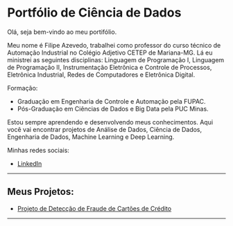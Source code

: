 # Portfólio de Ciência de Dados

Olá, seja bem-vindo ao meu portifólio. 

Meu nome é Filipe Azevedo, trabalhei como professor do curso técnico de Automação Industrial no Colégio Adjetivo CETEP de Mariana-MG. Lá eu ministrei as seguintes disciplinas: Linguagem de Programação I, Linguagem de Programação II, Instrumentação Eletrônica e Controle de Processos, Eletrônica Industrial, Redes de Computadores e Eletrônica Digital.

Formação:
* Graduação em Engenharia de Controle e Automação pela FUPAC.
* Pós-Graduação em Ciências de Dados e Big Data pela PUC Minas.

Estou sempre aprendendo e desenvolvendo meus conhecimentos. Aqui você vai encontrar projetos de Análise de Dados, Ciência de Dados, Engenharia de Dados, Machine Learning e Deep Learning.

Minhas redes sociais:

* [LinkedIn](https://www.linkedin.com/in/filipeazevedo/)

---

## Meus Projetos:

* [Projeto de Detecção de Fraude de Cartões de Crédito](https://github.com/filipesazevedo/portifolio-data-science/blob/main/Projeto%20de%20Detec%C3%A7%C3%A3o%20de%20Fraude%20de%20Cart%C3%A3o%20de%20Cr%C3%A9dito/Sobre%20o%20Projeto.md)

---



